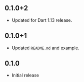 ## 0.1.0+2

* Updated for Dart 1.13 release.

## 0.1.0+1

* Updated `README.md` and example.

## 0.1.0

* Initial release
